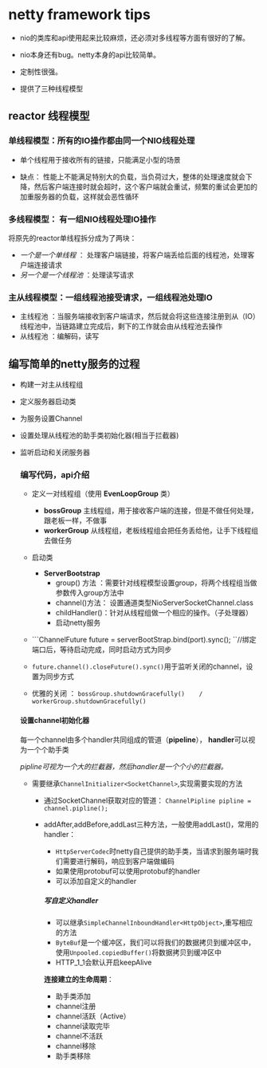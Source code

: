 # netty framework tips

- nio的类库和api使用起来比较麻烦，还必须对多线程等方面有很好的了解。
- nio本身还有bug。netty本身的api比较简单。
- 定制性很强。

- 提供了三种线程模型

## reactor 线程模型

### 单线程模型：所有的IO操作都由同一个NIO线程处理

- 单个线程用于接收所有的链接，只能满足小型的场景

- 缺点： 性能上不能满足特别大的负载，当负荷过大，整体的处理速度就会下降，然后客户端连接时就会超时，这个客户端就会重试，频繁的重试会更加的加重服务器的负载，这样就会恶性循环

### 多线程模型： 有一组NIO线程处理IO操作

将原先的reactor单线程拆分成为了两块：

- *一个是一个单线程* ： 处理客户端链接，将客户端丢给后面的线程池，处理客户端连接请求
- *另一个是一个线程池* ：处理读写请求

### 主从线程模型：一组线程池接受请求，一组线程池处理IO

- 主线程池 ：当服务端接收到客户端请求，然后就会将这些连接注册到从（IO）线程池中，当链路建立完成后，剩下的工作就会由从线程池去操作
- 从线程池 ：编解码，读写



## 编写简单的netty服务的过程

- 构建一对主从线程组

- 定义服务器启动类

- 为服务设置Channel

- 设置处理从线程池的助手类初始化器(相当于拦截器)

- 监听启动和关闭服务器

  ### 编写代码，api介绍

  - 定义一对线程组（使用 **EvenLoopGroup** 类）
    - **bossGroup** 主线程组，用于接收客户端的连接，但是不做任何处理，跟老板一样，不做事
    - **workerGroup** 从线程组，老板线程组会把任务丢给他，让手下线程组去做任务

  - 启动类
    - **ServerBootstrap**
      - group() 方法 ：需要针对线程模型设置group，将两个线程组当做参数传入group方法中
      - channel()方法： 设置通道类型NioServerSocketChannel.class
      - childHandler()：针对从线程组做一个相应的操作。（子处理器）
      - 启动netty服务

  - ```ChannelFuture future =  serverBootStrap.bind(port).sync(); ``//绑定端口后，等待启动完成，同时启动方式为同步

  - ```future.channel().closeFuture().sync()```用于监听关闭的channel，设置为同步方式

  - 优雅的关闭 ： ```bossGroup.shutdownGracefully()    /   workerGroup.shutdownGracefully()```

    
  ####   设置channel初始化器

  每一个channel由多个handler共同组成的管道（**pipeline**）， **handler**可以视为一个个助手类
  
  *pipline可视为一个大的拦截器，然后handler是一个个小的拦截器。* 
  
  - 需要继承`ChannelInitializer<SocketChannel>`,实现需要实现的方法
  
    - 通过SocketChannel获取对应的管道： `ChannelPipline pipline = channel.pipline();`
  
    - addAfter,addBefore,addLast三种方法，一般使用addLast()，常用的handler：
  
      - `HttpServerCodec`时netty自己提供的助手类，当请求到服务端时我们需要进行解码，响应到客户端做编码
      - 如果使用protobuf可以使用protobuf的handler
      - 可以添加自定义的handler
  
      ##### 写自定义handler
  
      - 可以继承`SimpleChannelInboundHandler<HttpObject>`,重写相应的方法
      - `ByteBuf`是一个缓冲区，我们可以将我们的数据拷贝到缓冲区中，使用`Unpooled.copiedBuffer()`将数据拷贝到缓冲区中
      - HTTP_1_1会默认开启keepAlive
  
      **连接建立的生命周期**：
  
      - 助手类添加
      - channel注册
      - channel活跃（Active）
      - channel读取完毕
      - channel不活跃
      - channel移除
      - 助手类移除
  
      